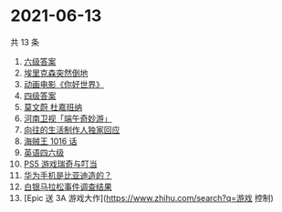 # 2021-06-13

共 13 条

<!-- BEGIN ZHIHUSEARCH -->
<!-- 最后更新时间 Sun Jun 13 2021 12:09:34 GMT+0800 (China Standard Time) -->
1. [六级答案](https://www.zhihu.com/search?q=六级答案)
1. [埃里克森突然倒地](https://www.zhihu.com/search?q=埃里克森)
1. [动画电影《你好世界》](https://www.zhihu.com/search?q=你好世界)
1. [四级答案](https://www.zhihu.com/search?q=四级答案)
1. [莫文蔚 杜嘉班纳](https://www.zhihu.com/search?q=莫文蔚)
1. [河南卫视「端午奇妙游」](https://www.zhihu.com/search?q=端午奇妙游)
1. [向往的生活制作人独家回应](https://www.zhihu.com/search?q=向往的生活)
1. [海贼王 1016 话](https://www.zhihu.com/search?q=海贼王)
1. [英语四六级](https://www.zhihu.com/search?q=四六级)
1. [PS5 游戏瑞奇与叮当](https://www.zhihu.com/search?q=瑞奇与叮当)
1. [华为手机是比亚迪造的？](https://www.zhihu.com/search?q=华为手机)
1. [白银马拉松事件调查结果](https://www.zhihu.com/search?q=甘肃白银马拉松)
1. [Epic 送 3A 游戏大作](https://www.zhihu.com/search?q=游戏 控制)
<!-- END ZHIHUSEARCH -->
